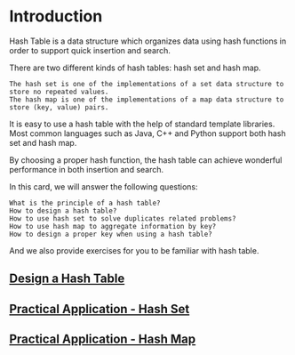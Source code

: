 # Introduction

Hash Table is a data structure which organizes data using hash functions in order to support quick insertion and search.

There are two different kinds of hash tables: hash set and hash map.

    The hash set is one of the implementations of a set data structure to store no repeated values.
    The hash map is one of the implementations of a map data structure to store (key, value) pairs.

It is easy to use a hash table with the help of standard template libraries. Most common languages such as Java, C++ and Python support both hash set and hash map.

By choosing a proper hash function, the hash table can achieve wonderful performance in both insertion and search.

In this card, we will answer the following questions:

    What is the principle of a hash table?
    How to design a hash table?
    How to use hash set to solve duplicates related problems?
    How to use hash map to aggregate information by key?
    How to design a proper key when using a hash table?

And we also provide exercises for you to be familiar with hash table.

## [Design a Hash Table](Design%20a%20Hash%20Table)

## [Practical Application - Hash Set](Practical%20Application%20-%20Hash%20Set)

## [Practical Application - Hash Map](Practical%20Application%20-%20Hash%20Map)